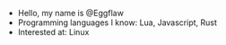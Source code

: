 - Hello, my name is @Eggflaw
- Programming languages I know: Lua, Javascript, Rust
- Interested at: Linux

<!---
EggFlaw/EggFlaw is a ✨ special ✨ repository because its `README.md` (this file) appears on your GitHub profile.
You can click the Preview link to take a look at your changes.
--->
